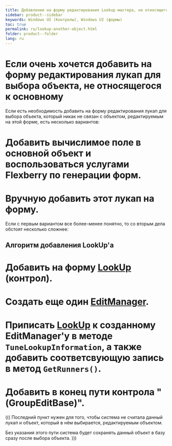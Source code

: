 ```yaml
---
title: Добавление на форму редактирования Lookup мастера, не относящегося к основному объекту
sidebar: product--sidebar
keywords: Windows UI (Контролы), Windows UI (формы)
toc: true
permalink: ru/lookup-another-object.html
folder: product--folder
lang: ru
---
```


# Если очень хочется добавить на форму редактирования лукап для выбора объекта, не относящегося к основному
Если есть необходимость добавить на форму редактирования лукап для выбора объекта, который никак не связан с объектом, редактируемым на этой форме, есть несколько вариантов:

# Добавить вычислимое поле в основной объект и воспользоваться услугами Flexberry по генерации форм.
# Вручную добавить этот лукап на форму.

Если с первым вариантом все более-менее понятно, то со вторым дела обстоят несколько сложнее:

## Алгоритм добавления LookUp'а
# Добавить на форму [LookUp](look-up--overview.html) (контрол).
# Создать еще один [EditManager](edit-manager.html).
# Приписать [LookUp](look-up--overview.html) к созданному EditManager'у в методе `TuneLookupInformation`, а также добавить соответсвующую запись в метод `GetRunners()`.
# Добавить в конец пути контрола "(GroupEditBase)".

(((<msg type=Important>
Последний пункт нужен для того, чтобы система не считала данный лукап и объект, который в нём выбирается, редактируемым объектом.
 
Без указания этого пути система будет сохранять данный объект в базу сразу после выбора объекта. 
</msg>)))



